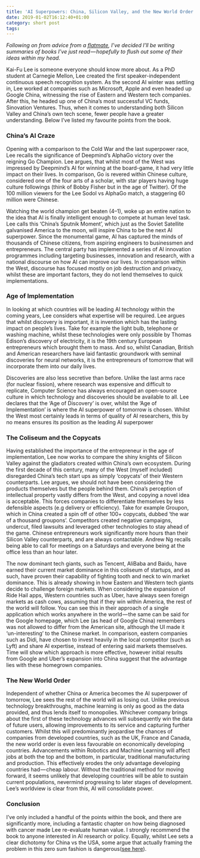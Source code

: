 ```yaml
---
title: 'AI Superpowers: China, Silicon Valley, and the New World Order'
date: 2019-01-02T16:12:40+01:00
category: short post
tags:
---
```


*Following on from advice from a [flatmate](http://thinkingcomplete.blogspot.com/), I’ve decided I’ll be writing summaries of books I’ve just read — hopefully to flush out some of their ideas within my head.*

Kai-Fu Lee is someone everyone should know more about. As a PhD student at Carnegie Mellon, Lee created the first speaker-independent continuous speech recognition system. As the second AI winter was settling in, Lee worked at companies such as Microsoft, Apple and even headed up Google China, witnessing the rise of Eastern and Western tech companies. After this, he headed up one of China’s most successful VC funds, Sinovation Ventures. Thus, when it comes to understanding both Silicon Valley and China’s own tech scene, fewer people have a greater understanding. Below I’ve listed my favourite points from the book.

### China’s AI Craze
Opening with a comparison to the Cold War and the last superpower race, Lee recalls the significance of Deepmind’s AlphaGo victory over the reigning Go Champion. Lee argues, that whilst most of the West was impressed by Deepmind’s AI for winning at the board-game, it had very little impact on their lives. In comparison, Go is revered within Chinese culture, considered one of the four arts of a scholar, with star players having huge culture followings (think of Bobby Fisher but in the age of Twitter). Of the 100 million viewers for the Lee Sodol vs AlphaGo match, a staggering 60 million were Chinese.

Watching the world champion get beaten (4–1), woke up an entire nation to the idea that AI is finally intelligent enough to compete at human level task. Lee calls this ‘China’s Sputnik Moment’, which just as the Soviet Satellite galvanised America to the moon, will inspire China to be the next AI superpower. Since the monumental game, AI has captured the minds of thousands of Chinese citizens, from aspiring engineers to businessmen and entrepreneurs. The central party has implemented a series of AI innovation programmes including targeting businesses, innovation and research, with a national discourse on how AI can improve our lives. In comparison within the West, discourse has focused mostly on job destruction and privacy, whilst these are important factors, they do not lend themselves to quick implementations.

### Age of Implementation
In looking at which countries will be leading AI technology within the coming years, Lee considers what expertise will be required. Lee argues that whilst discovery is important, it is invention which has the lasting impact on people’s lives. Take for example the light bulb, telephone or washing machine, whilst these technologies were only possible by Thomas Edison’s discovery of electricity, it is the 19th century European entrepreneurs which brought them to mass. And so, whilst Canadian, British and American researchers have laid fantastic groundwork with seminal discoveries for neural networks, it is the entrepreneurs of tomorrow that will incorporate them into our daily lives.

Discoveries are also less secretive than before. Unlike the last arms race (for nuclear fission), where research was expensive and difficult to replicate, Computer Science has always encouraged an open-source culture in which technology and discoveries should be available to all. Lee declares that the ‘Age of Discovery’ is over, whilst the ‘Age of Implementation’ is where the AI superpower of tomorrow is chosen. Whilst the West most certainly leads in terms of quality of AI researchers, this by no means ensures its position as the leading AI superpower

### The Coliseum and the Copycats
Having established the importance of the entrepreneur in the age of implementation, Lee now works to compare the shiny knights of Silicon Valley against the gladiators created within China’s own ecosystem. During the first decade of this century, many of the West (myself included) disregarded China’s tech start ups as simply ‘copycats’ of their Western counterparts. Lee argues, we should not have been considering the products themselves but the people behind them. China’s perception of intellectual property vastly differs from the West, and copying a novel idea is acceptable. This forces companies to differentiate themselves by less defensible aspects (e.g delivery or efficiency). Take for example Groupon, which in China created a spin off of other 100+ copycats, dubbed ‘the war of a thousand groupons’. Competitors created negative campaigns, undercut, filed lawsuits and leveraged other technologies to stay ahead of the game. Chinese entrepreneurs work significantly more hours than their Silicon Valley counterparts, and are always contactable. Andrew Ng recalls being able to call for meetings on a Saturdays and everyone being at the office less than an hour later.

The now dominant tech giants, such as Tencent, AliBaba and Baidu, have earned their current market dominance in this coliseum of startups, and as such, have proven their capability of fighting tooth and neck to win market dominance. This is already showing in how Eastern and Western tech giants decide to challenge foreign markets. When considering the expansion of Ride Hail apps, Western countries such as Uber, have always seen foreign markets as cash cows, assuming that if they win within America, the rest of the world will follow. You can see this in their approach of a single application which works anywhere in the world — the same can be said for the Google homepage, which Lee (as head of Google China) remembers was not allowed to differ from the American site, although the UI made it ‘un-interesting’ to the Chinese market. In comparison, eastern companies such as Didi, have chosen to invest heavily in the local competitor (such as Lyft) and share AI expertise, instead of entering said markets themselves. Time will show which approach is more effective, however initial results from Google and Uber’s expansion into China suggest that the advantage lies with these homegrown companies.

### The New World Order
Independent of whether China or America becomes the AI superpower of tomorrow, Lee sees the rest of the world will as losing out. Unlike previous technology breakthroughs, machine learning is only as good as the data provided, and thus lends itself to monopolies. Whichever company brings about the first of these technology advances will subsequently win the data of future users, allowing improvements to its service and capturing further customers. Whilst this will predominantly jeopardise the chances of companies from developed countries, such as the UK, France and Canada, the new world order is even less favourable on economically developing countries. Advancements within Robotics and Machine Learning will affect jobs at both the top and the bottom, in particular, traditional manufacturing and production. This effectively erodes the only advantage developing countries had — cheap labour. Without the traditional method for moving forward, it seems unlikely that developing countries will be able to sustain current populations, nevermind progressing to later stages of development. Lee’s worldview is clear from this, AI will consolidate power.

### Conclusion
I’ve only included a handful of the points within the book, and there are significantly more, including a fantastic chapter on how being diagnosed with cancer made Lee re-evaluate human value. I strongly recommend the book to anyone interested in AI research or policy. Equally, whilst Lee sets a clear dichotomy for China vs the USA, some argue that actually framing the problem in this zero sum fashion is dangerous([see here](https://www.foreignaffairs.com/reviews/review-essay/2018-11-16/beyond-ai-arms-race)).
